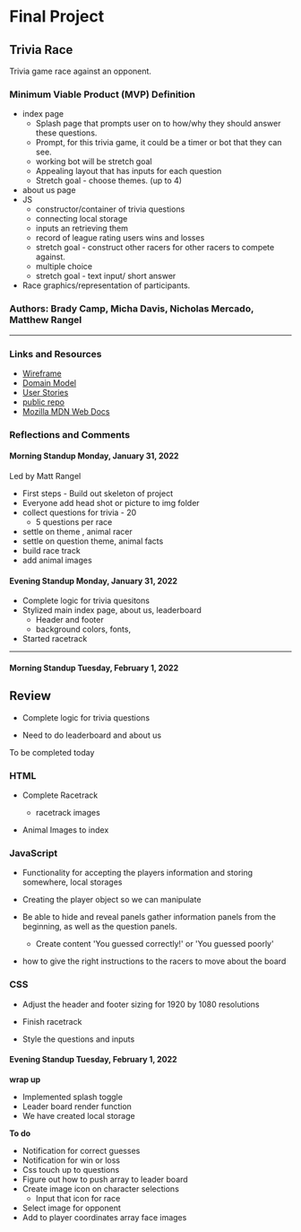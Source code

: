 # Final Project

## Trivia Race

Trivia game race against an opponent.

### Minimum Viable Product (MVP) Definition

- index page
  - Splash page that prompts user on to how/why they should answer these questions.
  - Prompt, for this trivia game, it could be a timer or bot that they can see.
  - working bot will be stretch goal
  - Appealing layout that has inputs for each question
  - Stretch goal - choose themes. (up to 4)
- about us page
- JS
  - constructor/container of trivia questions
  - connecting local storage
  - inputs an retrieving them
  - record of league rating users wins and losses
  - stretch goal - construct other racers for other racers to compete against.
  - multiple choice
  - stretch goal - text input/ short answer
- Race graphics/representation of participants.

### Authors: Brady Camp, Micha Davis, Nicholas Mercado, Matthew Rangel

-----------------

### Links and Resources

- [Wireframe](resources/wireframe.png)
- [Domain Model](resources/domain-model.png)
- [User Stories](https://github.com/orgs/The-Go-Gitters/projects/1)
- [public repo](https://github.com/The-Go-Gitters/turbo-octo-tribble)
- [Mozilla MDN Web Docs](https://developer.mozilla.org/en/docs/Web/JavaScript/Guide)

### Reflections and Comments

#### Morning Standup Monday, January 31, 2022

Led by Matt Rangel

- First steps - Build out skeleton of project
- Everyone add  head shot or picture to img folder
- collect questions for trivia - 20
  - 5 questions per race
- settle on theme , animal racer
- settle on question theme, animal facts
- build race track
- add animal images

#### Evening Standup Monday, January 31, 2022

- Complete logic for trivia quesitons
- Stylized main index page, about us, leaderboard
  - Header and footer
  - background colors, fonts,
- Started racetrack

-----------------

#### Morning Standup Tuesday, February 1, 2022

## Review

- Complete logic for trivia questions

- Need to do leaderboard and about us

To be completed today

### HTML

- Complete Racetrack
  - racetrack images

- Animal Images to index

### JavaScript

- Functionality for accepting the players information and storing somewhere, local storages

- Creating the player object so we can manipulate

- Be able to hide and reveal panels gather information panels from the beginning, as well as the question panels.
  - Create content 'You guessed correctly!' or 'You guessed poorly'

- how to give the right instructions to the racers to move about the board

### CSS

- Adjust the header and footer sizing for 1920 by 1080 resolutions

- Finish racetrack

- Style the questions and inputs

#### Evening Standup Tuesday, February 1, 2022

**wrap up**

- Implemented splash toggle
- Leader board render function
- We have created local storage

**To do**

- Notification for correct guesses
- Notification for win or loss
- Css touch up to questions
- Figure out how to push array to leader board
- Create image icon on character selections
  - Input that icon for race
- Select image for opponent
- Add to player coordinates array face images
